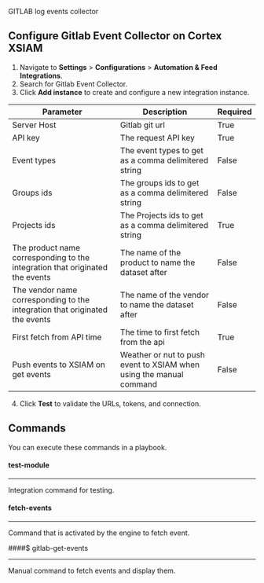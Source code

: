 GITLAB log events collector

## Configure Gitlab Event Collector on Cortex XSIAM

1. Navigate to **Settings** > **Configurations** > **Automation & Feed Integrations**.
2. Search for Gitlab Event Collector.
3. Click **Add instance** to create and configure a new integration instance.

| **Parameter** | **Description**                                       | **Required** |
|---------------|-------------------------------------------------------|--------------|
| Server Host   | Gitlab git url                                        | True         |
| API key     | The request API key                                   | True         |
| Event types     | The event types to get as a comma delimitered string  | False         |
| Groups ids     | The groups ids to get as a comma delimitered string   | False         |
| Projects ids     | The Projects ids to get as a comma delimitered string | True         |
| The product name corresponding to the integration that originated the events     | The name of the product to name the dataset after     | False        |
| The vendor name corresponding to the integration that originated the events     | The name of the vendor to name the dataset after      | False        |
| First fetch from API time     | The time to first fetch from the api                                              | True         |
| Push events to XSIAM on get events     | Weather or nut to push event to XSIAM when using the manual command                                              | False        |


4. Click **Test** to validate the URLs, tokens, and connection.
## Commands
You can execute these commands in a playbook.
#### test-module
***
Integration command for testing.

#### fetch-events
***
Command that is activated by the engine to fetch event.

####$ gitlab-get-events
***
Manual command to fetch events and display them.
